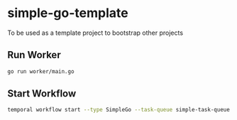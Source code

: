 # simple-go-template

To be used as a template project to bootstrap other projects

## Run Worker
```bash
go run worker/main.go
```

## Start Workflow
```bash
temporal workflow start --type SimpleGo --task-queue simple-task-queue --input '{"Val":"foo"}'
```
